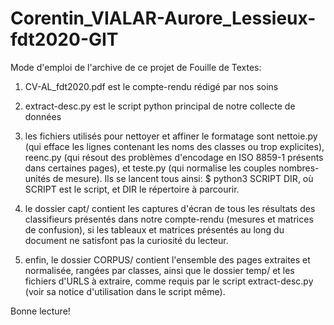 # Corentin_VIALAR-Aurore_Lessieux-fdt2020-GIT
 
Mode d'emploi de l'archive de ce projet de Fouille de Textes:


1) CV-AL_fdt2020.pdf est le compte-rendu rédigé par nos soins

2) extract-desc.py est le script python principal de notre collecte de données

3) les fichiers utilisés pour nettoyer et affiner le formatage sont nettoie.py (qui efface les lignes contenant les noms des classes ou trop explicites), reenc.py (qui résout des problèmes d'encodage en ISO 8859-1 présents dans certaines pages), et teste.py (qui normalise les couples nombres-unités de mesure).
Ils se lancent tous ainsi: $ python3 SCRIPT DIR, où SCRIPT est le script, et DIR le répertoire à parcourir.

4) le dossier capt/ contient les captures d'écran de tous les résultats des classifieurs présentés dans notre compte-rendu (mesures et matrices de confusion), si les tableaux et matrices présentés au long du document ne satisfont pas la curiosité du lecteur.

5) enfin, le dossier CORPUS/ contient l'ensemble des pages extraites et normalisée, rangées par classes, ainsi que le dossier temp/ et les fichiers d'URLS à extraire, comme requis par le script extract-desc.py (voir sa notice d'utilisation dans le script même).

Bonne lecture!
